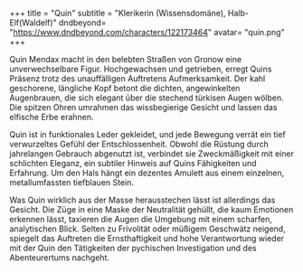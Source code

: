 +++
title = "Quin"
subtitle = "Klerikerin (Wissensdomäne), Halb-Elf(Waldelf)"
dndbeyond= "https://www.dndbeyond.com/characters/122173464"
avatar= "quin.png"
+++

Quin Mendax macht in den belebten Straßen von Gronow eine unverwechselbare Figur. Hochgewachsen und getrieben, erregt Quins Präsenz trotz des unauffälligen Auftretens Aufmerksamkeit. Der kahl geschorene, längliche Kopf betont die dichten, angewinkelten Augenbrauen, die sich elegant über die stechend türkisen Augen wölben. Die spitzen Ohren umrahmen das wissbegierige Gesicht und lassen das elfische Erbe erahnen.

Quin ist in funktionales Leder gekleidet, und jede Bewegung verrät ein tief verwurzeltes Gefühl der Entschlossenheit. Obwohl die Rüstung durch jahrelangen Gebrauch abgenutzt ist, verbindet sie Zweckmäßigkeit mit einer schlichten Eleganz, ein subtiler Hinweis auf Quins Fähigkeiten und Erfahrung. Um den Hals hängt ein dezentes Amulett aus einem einzelnen, metallumfassten tiefblauen Stein.

Was Quin wirklich aus der Masse herausstechen lässt ist allerdings das Gesicht. Die Züge in eine Maske der Neutralität gehüllt, die kaum Emotionen erkennen lässt, taxieren die Augen die Umgebung mit einem scharfen, analytischen Blick. Selten zu Frivolität oder müßigem Geschwätz neigend, spiegelt das Auftreten die Ernsthaftigkeit und hohe Verantwortung wieder mit der Quin den Tätigkeiten der pychischen Investigation und des Abenteurertums nachgeht.